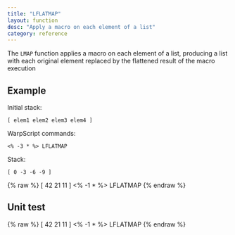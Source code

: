 ```yaml
---
title: "LFLATMAP"
layout: function
desc: "Apply a macro on each element of a list"
category: reference
---
```


The `LMAP` function applies a macro on each element of a list, producing a list with each original element replaced by the flattened result of the macro execution

## Example ##

Initial stack:

    [ elem1 elem2 elem3 elem4 ]


WarpScript commands:

    <% -3 * %> LFLATMAP


Stack:

    [ 0 -3 -6 -9 ]

{% raw %}
<warp10-warpscript-widget backend="{{backend}}"  exec-endpoint="{{execEndpoint}}">
[ 42 21 11 ]
<% -1 * %>
LFLATMAP
</warp10-warpscript-widget>
{% endraw %}    


## Unit test ##

{% raw %}
[ 42 21 11 ]
<% -1 * %>
LFLATMAP
</warp10-warpscript-widget>
{% endraw %}        
